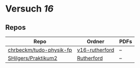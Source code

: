 # Versuch *16*

## Repos

|                           Repo                           |                                        Ordner                                         |PDFs|
|----------------------------------------------------------|---------------------------------------------------------------------------------------|----|
|[chrbeckm/tudo-physik-fp](../repo/chrbeckm/tudo-physik-fp)|[v16-rutherford](https://github.com/chrbeckm/tudo-physik-fp/tree/master/v16-rutherford)|–   |
|[SHilgers/Praktikum2](../repo/SHilgers/Praktikum2)        |[Rutherford](https://github.com/SHilgers/Praktikum2/tree/master/Rutherford)            |–   |
